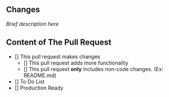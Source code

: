 
## Changes
*Brief description here*

## Content of The Pull Request

- [] This pull request makes changes
  - [] This pull request adds more functionality
  - [] This pull request **only** includes non-code changes. (Ex: README.md)
- [] To Do List
- [] Production Ready
